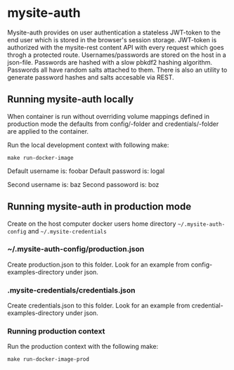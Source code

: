 # mysite-auth

Mysite-auth provides on user authentication a stateless JWT-token to the end user which is stored in the browser's session storage. JWT-token is authorized with the mysite-rest content API with every request which goes throgh a protected route. Usernames/passwords are stored on the host in a json-file. Passwords are hashed with a slow pbkdf2 hashing algorithm. Passwords all have random salts attached to them. There is also an utility to generate password hashes and salts accesable via REST.

## Running mysite-auth locally

When container is run without overriding volume mappings defined in production mode the defaults from config/-folder and credentials/-folder are applied to the container.

Run the local development context with following make:
````
make run-docker-image
````

Default username is: foobar
Default password is: logal

Second username is: baz
Second passoword is: boz

## Running mysite-auth in production mode

Create on the host computer docker users home directory `~/.mysite-auth-config` and `~/.mysite-credentials`

### ~/.mysite-auth-config/production.json

Create production.json to this folder. Look for an example from config-examples-directory under json.

### .mysite-credentials/credentials.json

Create credentials.json to this folder. Look for an example from credential-examples-directory under json.

### Running production context

Run the production context with the following make:

````
make run-docker-image-prod
````